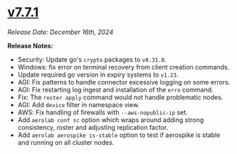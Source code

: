 # [v7.7.1](https://github.com/aerospike/aerolab/releases/tag/7.7.1)

_Release Date: December 16th, 2024_

**Release Notes:**
* Security: Update go's `crypto` packages to `v0.31.0`.
* Windows: fix error on terminal recovery from client creation commands.
* Update required go version in expiry systems to `v1.23`.
* AGI: Fix patterns to handle connector excessive logging on some errors.
* AGI: Fix restarting log ingest and installation of the `erro` command.
* Fix: The `roster apply` command would not handle problematic nodes.
* AGI: Add `device` filter in namespace view.
* AWS: Fix handling of firewalls with `--aws-nopublic-ip` set.
* Add `aerolab conf sc` option which wraps around adding strong consistency, roster and adjusting replication factor.
* Add `aerolab aerospike is-stable` option to test if aerospike is stable and running on all cluster nodes.
